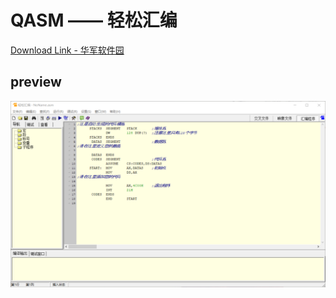 # QASM —— 轻松汇编

[Download Link - 华军软件园](http://mip.onlinedown.net/soft/24037.htm)

## preview

![preview](../images/QASM.png)
